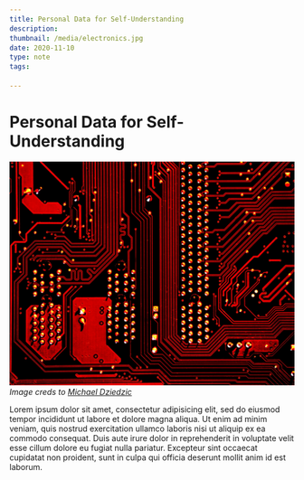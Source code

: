 ```yaml
---
title: Personal Data for Self-Understanding
description: 
thumbnail: /media/electronics.jpg
date: 2020-11-10
type: note
tags:

---
```


# Personal Data for Self-Understanding

![First blog](/media/electronics.jpg)
*Image creds to [Michael Dziedzic](https://unsplash.com/@lazycreekimages)*

Lorem ipsum dolor sit amet, consectetur adipisicing elit, sed do eiusmod tempor incididunt ut labore et dolore magna aliqua. Ut enim ad minim veniam, quis nostrud exercitation ullamco laboris nisi ut aliquip ex ea commodo consequat. Duis aute irure dolor in reprehenderit in voluptate velit esse cillum dolore eu fugiat nulla pariatur. Excepteur sint occaecat cupidatat non proident, sunt in culpa qui officia deserunt mollit anim id est laborum.
